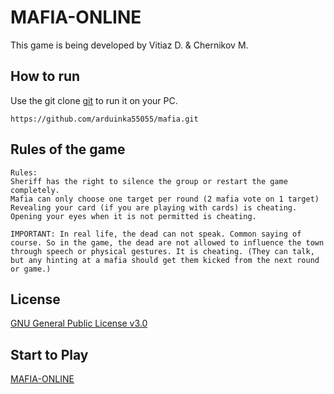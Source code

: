 # MAFIA-ONLINE

This game is being developed by Vitiaz D. & Chernikov M. 

## How to run

Use the git clone [git](https://git-scm.com/) to run it on your PC.

```
https://github.com/arduinka55055/mafia.git 
```

## Rules of the game

```
Rules:
Sheriff has the right to silence the group or restart the game completely.
Mafia can only choose one target per round (2 mafia vote on 1 target)
Revealing your card (if you are playing with cards) is cheating.
Opening your eyes when it is not permitted is cheating.

IMPORTANT: In real life, the dead can not speak. Common saying of course. So in the game, the dead are not allowed to influence the town through speech or physical gestures. It is cheating. (They can talk, but any hinting at a mafia should get them kicked from the next round or game.)
```

## License

[GNU General Public License v3.0](https://choosealicense.com/licenses/lgpl-3.0/)


## Start to Play

[MAFIA-ONLINE](https://mafia.umilitary.ml)